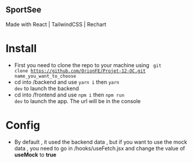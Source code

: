 ## SportSee

Made with React | TailwindCSS | Rechart

# Install

- First you need to clone the repo to your machine using <code> git clone https://github.com/OrionFE/Projet-12-OC.git name_you_want_to_choose </code>
- cd into /backend and use <code>yarn i</code> then <code>yarn dev</code> to launch the backend
- cd into /frontend and use <code>npm i</code> then <code>npm run dev</code> to launch the app. The url will be in the console

# Config

- By default , it used the backend data , but if you want to use the mock data , you need to go in /hooks/useFetch.jsx and change the value of **useMock** to **true** 
